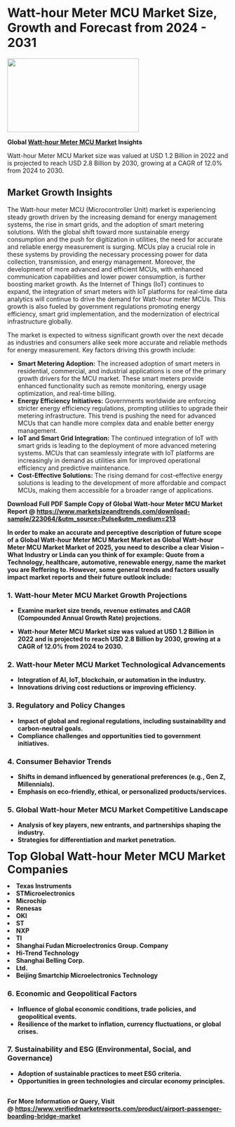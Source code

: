 <H1>Watt-hour Meter MCU Market Size, Growth and Forecast from 2024 - 2031</H1><img class="aligncenter size-medium wp-image-584254" src="https://thirdeyenews.in/wp-content/uploads/2024/09/Global-Market-Research-300x168.jpeg" alt="" width="300" height="168" /><p><strong>Global&nbsp;<a href="https://www.marketsizeandtrends.com/download-sample/223064/&amp;utm_source=Pulse&amp;utm_medium=213">Watt-hour Meter MCU Market</a> Insights</strong></p><p>Watt-hour Meter MCU Market size was valued at USD 1.2 Billion in 2022 and is projected to reach USD 2.8 Billion by 2030, growing at a CAGR of 12.0% from 2024 to 2030.</p><p><h2>Market Growth Insights</h2> <p>The Watt-hour meter MCU (Microcontroller Unit) market is experiencing steady growth driven by the increasing demand for energy management systems, the rise in smart grids, and the adoption of smart metering solutions. With the global shift toward more sustainable energy consumption and the push for digitization in utilities, the need for accurate and reliable energy measurement is surging. MCUs play a crucial role in these systems by providing the necessary processing power for data collection, transmission, and energy management. Moreover, the development of more advanced and efficient MCUs, with enhanced communication capabilities and lower power consumption, is further boosting market growth. As the Internet of Things (IoT) continues to expand, the integration of smart meters with IoT platforms for real-time data analytics will continue to drive the demand for Watt-hour meter MCUs. This growth is also fueled by government regulations promoting energy efficiency, smart grid implementation, and the modernization of electrical infrastructure globally.</p> <p><strong></strong></p> <p>The market is expected to witness significant growth over the next decade as industries and consumers alike seek more accurate and reliable methods for energy measurement. Key factors driving this growth include: <ul> <li><strong>Smart Metering Adoption:</strong> The increased adoption of smart meters in residential, commercial, and industrial applications is one of the primary growth drivers for the MCU market. These smart meters provide enhanced functionality such as remote monitoring, energy usage optimization, and real-time billing.</li> <li><strong>Energy Efficiency Initiatives:</strong> Governments worldwide are enforcing stricter energy efficiency regulations, prompting utilities to upgrade their metering infrastructure. This trend is pushing the need for advanced MCUs that can handle more complex data and enable better energy management.</li> <li><strong>IoT and Smart Grid Integration:</strong> The continued integration of IoT with smart grids is leading to the deployment of more advanced metering systems. MCUs that can seamlessly integrate with IoT platforms are increasingly in demand as utilities aim for improved operational efficiency and predictive maintenance.</li> <li><strong>Cost-Effective Solutions:</strong> The rising demand for cost-effective energy solutions is leading to the development of more affordable and compact MCUs, making them accessible for a broader range of applications.</li> </ul> </p> <p><strong></p><p><span class=""><strong>Download Full PDF Sample Copy of Global Watt-hour Meter MCU Market Report</strong> @ <a href="https://www.marketsizeandtrends.com/download-sample/223064/&amp;utm_source=Pulse&amp;utm_medium=213" target="_blank">https://www.marketsizeandtrends.com/download-sample/223064/&amp;utm_source=Pulse&amp;utm_medium=213</a></span></p><p>In order to make an accurate and perceptive description of future scope of a Global&nbsp;Watt-hour Meter MCU Market Market as Global&nbsp;Watt-hour Meter MCU Market Market of 2025, you need to describe a clear Vision &ndash; What Industry or Linda can you think of for example: Quote from a Technology, healthcare, automotive, renewable energy, name the market you are Reffering to. However, some general trends and factors usually impact market reports and their future outlook include:</p><h3>1.&nbsp;<strong>Watt-hour Meter MCU Market Growth Projections</strong></h3><ul><li>Examine market size trends, revenue estimates and CAGR (Compounded Annual Growth Rate) projections.</li><li><p>Watt-hour Meter MCU Market size was valued at USD 1.2 Billion in 2022 and is projected to reach USD 2.8 Billion by 2030, growing at a CAGR of 12.0% from 2024 to 2030.</p></li></ul><h3>2.&nbsp;<strong>Watt-hour Meter MCU Market Technological Advancements</strong></h3><ul><li>Integration of AI, IoT, blockchain, or automation in the industry.</li><li>Innovations driving cost reductions or improving efficiency.</li></ul><h3>3.&nbsp;<strong>Regulatory and Policy Changes</strong></h3><ul><li>Impact of global and regional regulations, including sustainability and carbon-neutral goals.</li><li>Compliance challenges and opportunities tied to government initiatives.</li></ul><h3>4.&nbsp;<strong>Consumer Behavior Trends</strong></h3><ul><li>Shifts in demand influenced by generational preferences (e.g., Gen Z, Millennials).</li><li>Emphasis on eco-friendly, ethical, or personalized products/services.</li></ul><h3>5.&nbsp;<strong>Global Watt-hour Meter MCU Market Competitive Landscape</strong></h3><ul><li>Analysis of key players, new entrants, and partnerships shaping the industry.</li><li>Strategies for differentiation and market penetration.</li></ul><p data-pm-slice="1 1 []"><span style="color: inherit; font-family: inherit; font-size: 25px;">Top Global Watt-hour Meter MCU Market Companies</span></p><div class="" data-test-id=""><p><li>Texas Instruments</li><li> STMicroelectronics</li><li> Microchip</li><li> Renesas</li><li> OKI</li><li> ST</li><li> NXP</li><li> TI</li><li> Shanghai Fudan Microelectronics Group. Company</li><li> Hi-Trend Technology</li><li> Shanghai Belling Corp.</li><li>Ltd.</li><li> Beijing Smartchip Microelectronics Technology</li></p></div><h3>6.&nbsp;<strong>Economic and Geopolitical Factors</strong></h3><ul><li>Influence of global economic conditions, trade policies, and geopolitical events.</li><li>Resilience of the market to inflation, currency fluctuations, or global crises.</li></ul><h3>7.&nbsp;<strong>Sustainability and ESG (Environmental, Social, and Governance)</strong></h3><ul><li>Adoption of sustainable practices to meet ESG criteria.</li><li>Opportunities in green technologies and circular economy principles.</li></ul><h2><strong style="font-size: 14px;">For More Information or Query, Visit @&nbsp;</strong><a style="background-color: #ffffff; font-size: 14px;" href="https://www.marketsizeandtrends.com/report/watt-hour-meter-mcu-market/" target="_blank">https://www.verifiedmarketreports.com/product/airport-passenger-boarding-bridge-market</a></h2>
